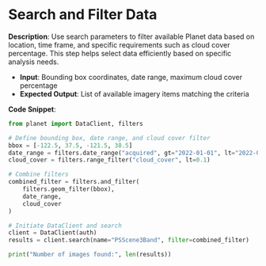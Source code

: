 # Search and Filter Data

**Description**: Use search parameters to filter available Planet data based on location, time frame, and specific requirements such as cloud cover percentage. This step helps select data efficiently based on specific analysis needs.

- **Input**: Bounding box coordinates, date range, maximum cloud cover percentage
- **Expected Output**: List of available imagery items matching the criteria

**Code Snippet**:
```python
from planet import DataClient, filters

# Define bounding box, date range, and cloud cover filter
bbox = [-122.5, 37.5, -121.5, 38.5]
date_range = filters.date_range("acquired", gt="2022-01-01", lt="2022-01-31")
cloud_cover = filters.range_filter("cloud_cover", lt=0.1)

# Combine filters
combined_filter = filters.and_filter(
    filters.geom_filter(bbox),
    date_range,
    cloud_cover
)

# Initiate DataClient and search
client = DataClient(auth)
results = client.search(name="PSScene3Band", filter=combined_filter)

print("Number of images found:", len(results))
